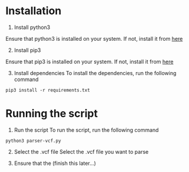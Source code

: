 # Installation
1. Install python3

Ensure that python3 is installed on your system. If not, install it from [here](https://www.python.org/downloads/)

2. Install pip3

Ensure that pip3 is installed on your system. If not, install it from [here](https://pip.pypa.io/en/stable/installing/)

3. Install dependencies
To install the dependencies, run the following command
```
pip3 install -r requirements.txt
```



# Running the script
1. Run the script
To run the script, run the following command
```
python3 parser-vcf.py
```
2. Select the .vcf file
Select the .vcf file you want to parse

3. Ensure that the (finish this later...)
